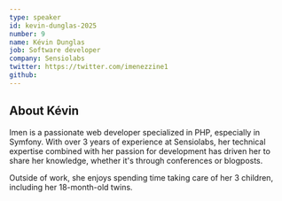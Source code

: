 ```yaml
---
type: speaker
id: kevin-dunglas-2025
number: 9
name: Kévin Dunglas
job: Software developer
company: Sensiolabs
twitter: https://twitter.com/imenezzine1
github: 
---
```


## About Kévin

Imen is a passionate web developer specialized in PHP, especially in Symfony. With over 3 years of experience at Sensiolabs, her technical expertise combined with her passion for development has driven her to share her knowledge, whether it's through conferences or blogposts.

Outside of work, she enjoys spending time taking care of her 3 children, including her 18-month-old twins.
